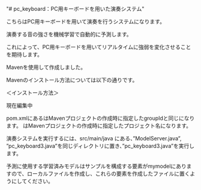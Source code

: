 "# pc_keyboard：PC用キーボードを用いた演奏システム"

こちらはPC用キーボードを用いて演奏を行うシステムになります。

演奏する音の強さを機械学習で自動的に予測します。

これによって、PC用キーボードを用いてリアルタイムに強弱を変化させることを期待します。

Mavenを使用して作成しました。

Mavenのインストール方法については以下の通りです。

＜インストール方法＞

現在編集中



pom.xmlにある<groupId>はMavenプロジェクトの作成時に指定したgroupIdと同じになります。
<artifactId>はMavenプロジェクトの作成時に指定したプロジェクト名になります。

演奏システムを実行するには、src/main/java にある、”ModelServer.java”, ”pc_keyboard3.java”を同じディレクトリに置き、”pc_keyboard3.java”を実行します。

予測に使用する学習済みモデルはサンプルを構成する要素がmymodelにありますので、ローカルファイルを作成し、これらの要素を作成したファイルに置くようにしてください。



